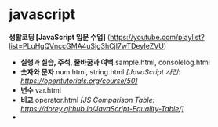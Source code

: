 # javascript

**생활코딩 [JavaScript 입문 수업]**
(https://youtube.com/playlist?list=PLuHgQVnccGMA4uSig3hCjl7wTDeyIeZVU)

- **실행과 실습, 주석, 줄바꿈과 여백** sample.html, consolelog.html
- **숫자와 문자** num.html, string.html *[JavaScript 사전: https://opentutorials.org/course/50]*
- **변수** var.html
- **비교** operator.html *[JS Comparison Table: https://dorey.github.io/JavaScript-Equality-Table/]*
- 
